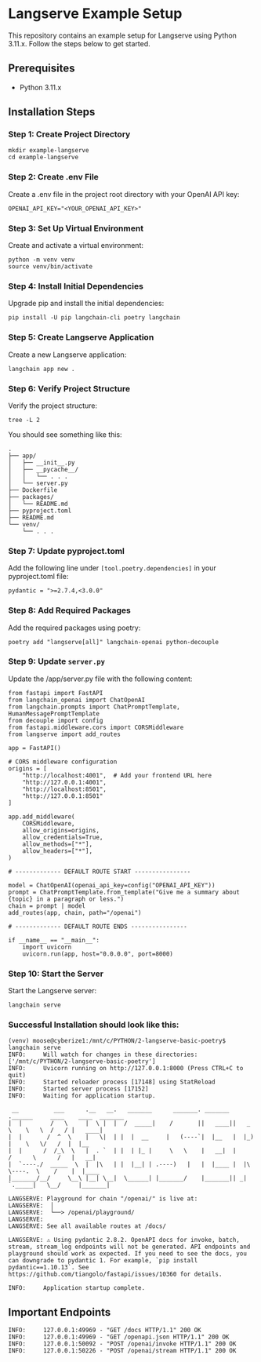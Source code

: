 # Langserve Example Setup

This repository contains an example setup for Langserve using Python 3.11.x. Follow the steps below to get started.

## Prerequisites

- Python 3.11.x

## Installation Steps

### Step 1: Create Project Directory

```
mkdir example-langserve
cd example-langserve
```

### Step 2: Create .env File

Create a .env file in the project root directory with your OpenAI API key:

`OPENAI_API_KEY="<YOUR_OPENAI_API_KEY>"`

### Step 3: Set Up Virtual Environment

Create and activate a virtual environment:

```
python -m venv venv
source venv/bin/activate

```

### Step 4: Install Initial Dependencies

Upgrade pip and install the initial dependencies:

`pip install -U pip langchain-cli poetry langchain`

### Step 5: Create Langserve Application

Create a new Langserve application:

`langchain app new . `

### Step 6: Verify Project Structure

Verify the project structure:

`tree -L 2`

You should see something like this:

```
.
├── app/
│   ├── __init__.py
│   ├── __pycache__/
│   │   └── . . .
│   └── server.py
├── Dockerfile
├── packages/
│   └── README.md
├── pyproject.toml
├── README.md
└── venv/
    └── . . .
```

### Step 7: Update pyproject.toml

Add the following line under `[tool.poetry.dependencies]` in your pyproject.toml file:

`pydantic = ">=2.7.4,<3.0.0"`

### Step 8: Add Required Packages

Add the required packages using poetry:

`poetry add "langserve[all]" langchain-openai python-decouple`

### Step 9: Update `server.py`

Update the /app/server.py file with the following content:

```
from fastapi import FastAPI
from langchain_openai import ChatOpenAI
from langchain.prompts import ChatPromptTemplate, HumanMessagePromptTemplate
from decouple import config
from fastapi.middleware.cors import CORSMiddleware
from langserve import add_routes

app = FastAPI()

# CORS middleware configuration
origins = [
    "http://localhost:4001",  # Add your frontend URL here
    "http://127.0.0.1:4001",
    "http://localhost:8501",
    "http://127.0.0.1:8501"
]

app.add_middleware(
    CORSMiddleware,
    allow_origins=origins,
    allow_credentials=True,
    allow_methods=["*"],
    allow_headers=["*"],
)

# ------------- DEFAULT ROUTE START ----------------

model = ChatOpenAI(openai_api_key=config("OPENAI_API_KEY"))
prompt = ChatPromptTemplate.from_template("Give me a summary about {topic} in a paragraph or less.")
chain = prompt | model
add_routes(app, chain, path="/openai")

# ------------- DEFAULT ROUTE ENDS ----------------

if __name__ == "__main__":
    import uvicorn
    uvicorn.run(app, host="0.0.0.0", port=8000)

```

### Step 10: Start the Server

Start the Langserve server:

`langchain serve`

### Successful Installation should look like this:

```
(venv) moose@cyberize1:/mnt/c/PYTHON/2-langserve-basic-poetry$ langchain serve
INFO:     Will watch for changes in these directories: ['/mnt/c/PYTHON/2-langserve-basic-poetry']
INFO:     Uvicorn running on http://127.0.0.1:8000 (Press CTRL+C to quit)
INFO:     Started reloader process [17148] using StatReload
INFO:     Started server process [17152]
INFO:     Waiting for application startup.

 __          ___      .__   __.   _______      _______. _______ .______     ____    ____  _______
|  |        /   \     |  \ |  |  /  _____|    /       ||   ____||   _  \    \   \  /   / |   ____|
|  |       /  ^  \    |   \|  | |  |  __     |   (----`|  |__   |  |_)  |    \   \/   /  |  |__
|  |      /  /_\  \   |  . `  | |  | |_ |     \   \    |   __|  |      /      \      /   |   __|
|  `----./  _____  \  |  |\   | |  |__| | .----)   |   |  |____ |  |\  \----.  \    /    |  |____
|_______/__/     \__\ |__| \__|  \______| |_______/    |_______|| _| `._____|   \__/     |_______|

LANGSERVE: Playground for chain "/openai/" is live at:
LANGSERVE:  │
LANGSERVE:  └──> /openai/playground/
LANGSERVE:
LANGSERVE: See all available routes at /docs/

LANGSERVE: ⚠️ Using pydantic 2.8.2. OpenAPI docs for invoke, batch, stream, stream_log endpoints will not be generated. API endpoints and playground should work as expected. If you need to see the docs, you can downgrade to pydantic 1. For example, `pip install pydantic==1.10.13`. See https://github.com/tiangolo/fastapi/issues/10360 for details.

INFO:     Application startup complete.
```

## Important Endpoints

```
INFO:     127.0.0.1:49969 - "GET /docs HTTP/1.1" 200 OK
INFO:     127.0.0.1:49969 - "GET /openapi.json HTTP/1.1" 200 OK
INFO:     127.0.0.1:50092 - "POST /openai/invoke HTTP/1.1" 200 OK
INFO:     127.0.0.1:50226 - "POST /openai/stream HTTP/1.1" 200 OK
```
